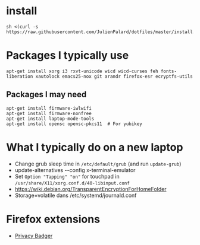 # install

    sh <(curl -s https://raw.githubusercontent.com/JulienPalard/dotfiles/master/install.sh)


# Packages I typically use

```
apt-get install xorg i3 rxvt-unicode wicd wicd-curses feh fonts-liberation xautolock emacs25-nox git arandr firefox-esr ecryptfs-utils
```

## Packages I may need

```
apt-get install firmware-iwlwifi
apt-get install firmware-nonfree
apt-get install laptop-mode-tools
apt-get install opensc opensc-pkcs11  # For yubikey
```

# What I typically do on a new laptop

 - Change grub sleep time in `/etc/default/grub` (and run `update-grub`)
 - update-alternatives --config x-terminal-emulator
 - Set `Option "Tapping" "on"` for touchpad in `/usr/share/X11/xorg.conf.d/40-libinput.conf`
 - https://wiki.debian.org/TransparentEncryptionForHomeFolder
 - Storage=volatile dans /etc/systemd/journald.conf


# Firefox extensions

 - [Privacy Badger](https://chrome.google.com/webstore/detail/privacy-badger/pkehgijcmpdhfbdbbnkijodmdjhbjlgp?utm_source=chrome-app-launcher-info-dialog)
